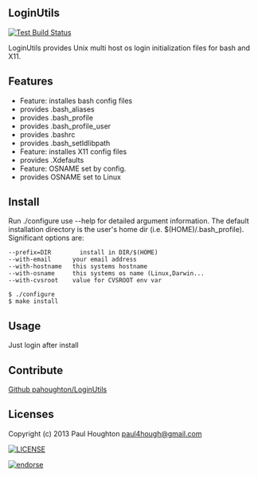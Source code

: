 ## LoginUtils

[![Test Build Status](https://travis-ci.org/pahoughton/LoginUtils.png)](https://travis-ci.org/pahoughton/LoginUtils)

 
LoginUtils provides Unix multi host os login initialization
files for bash and X11.

## Features

* Feature: installes bash config files
*  provides .bash_aliases
*  provides .bash_profile
*  provides .bash_profile_user
*  provides .bashrc
*  provides .bash_setldlibpath
* Feature: installes X11 config files
*  provides .Xdefaults
* Feature: OSNAME set by config.
*  provides OSNAME set to Linux

## Install

Run ./configure use --help for detailed argument information. The
default installation directory is the user's home dir (i.e.
$(HOME)/.bash_profile). Significant options are:

    --prefix=DIR	    install in DIR/$(HOME)
    --with-email      your email address
    --with-hostname   this systems hostname
    --with-osname     this systems os name (Linux,Darwin...
    --with-cvsroot    value for CVSROOT env var

    $ ./configure
    $ make install

## Usage

Just login after install

## Contribute

[Github pahoughton/LoginUtils](https://github.com/pahoughton/LoginUtils)

## Licenses

Copyright (c) 2013 Paul Houghton <paul4hough@gmail.com>

[![LICENSE](http://i.creativecommons.org/l/by/3.0/88x31.png)](http://creativecommons.org/licenses/by/3.0/)

[![endorse](https://api.coderwall.com/pahoughton/endorsecount.png)](https://coderwall.com/pahoughton)

